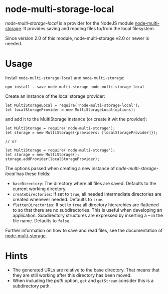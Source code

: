 # node-multi-storage-local

_node-multi-storage-local_ is a provider for the NodeJS module [node-multi-storage](https://www.npmjs.com/package/node-multi-storage).
It provides saving and reading files to/from the local filesystem.

Since version 2.0 of this module, node-multi-storage v2.0 or newer is needed.

# Usage

Install `node-multi-storage-local` and `node-multi-storage`:

    npm install --save node-multi-storage node-multi-storage-local
    
Create an instance of the local storage provider:

    let MultiStorageLocal = require('node-multi-storage-local');
    let localStorageProvider = new MultiStorageLocal(options);
    
and add it to the MultiStorage instance (or create it wit the provider):

    let MultiStorage = require('node-multi-storage');
    let storage = new MultiStorage({providers: [localStorageProvider]});
    
    // or
    
    let MultiStorage = require('node-multi-storage');
    let storage = new MultiStorage();
    storage.addProvider(localStorageProvider);
    
The options passed when creating a new instance of _node-multi-storage-local_ has these fields:

- `baseDirectory`: The directory where all files are saved. Defaults to the current working directory.
- `createDirectories`: If set to `true`, all needed intermediate directories are created whenever needed. Defaults to `true`.
- `flattenDirectories`: If set to `true` all directory hierarchies are flattened to so that there are no subdirectories. 
This is useful when developing an application. Subdirectory structures are expressed by inserting a – in the file name. Defaults to `false`. 

Further information on how to save and read files, see the documentation of [node-multi-storage](https://www.npmjs.com/package/node-multi-storage).

# Hints

- The generated URLs are relative to the base directory. That means that they are still working after this
directory has been moved.
- When including the _path_ option, `get` and `getStream` consider this is a subdirectory path.